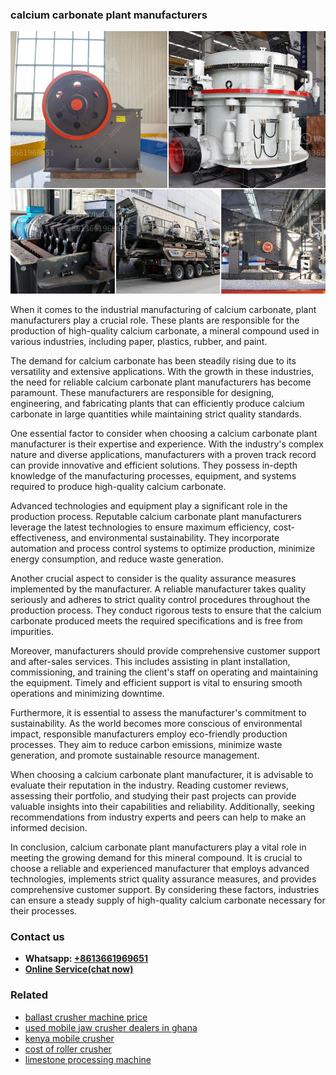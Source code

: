 <h3>calcium carbonate plant manufacturers</h3><img src='1708499261.jpg' alt=''><p>When it comes to the industrial manufacturing of calcium carbonate, plant manufacturers play a crucial role. These plants are responsible for the production of high-quality calcium carbonate, a mineral compound used in various industries, including paper, plastics, rubber, and paint.</p><p>The demand for calcium carbonate has been steadily rising due to its versatility and extensive applications. With the growth in these industries, the need for reliable calcium carbonate plant manufacturers has become paramount. These manufacturers are responsible for designing, engineering, and fabricating plants that can efficiently produce calcium carbonate in large quantities while maintaining strict quality standards.</p><p>One essential factor to consider when choosing a calcium carbonate plant manufacturer is their expertise and experience. With the industry's complex nature and diverse applications, manufacturers with a proven track record can provide innovative and efficient solutions. They possess in-depth knowledge of the manufacturing processes, equipment, and systems required to produce high-quality calcium carbonate.</p><p>Advanced technologies and equipment play a significant role in the production process. Reputable calcium carbonate plant manufacturers leverage the latest technologies to ensure maximum efficiency, cost-effectiveness, and environmental sustainability. They incorporate automation and process control systems to optimize production, minimize energy consumption, and reduce waste generation.</p><p>Another crucial aspect to consider is the quality assurance measures implemented by the manufacturer. A reliable manufacturer takes quality seriously and adheres to strict quality control procedures throughout the production process. They conduct rigorous tests to ensure that the calcium carbonate produced meets the required specifications and is free from impurities.</p><p>Moreover, manufacturers should provide comprehensive customer support and after-sales services. This includes assisting in plant installation, commissioning, and training the client's staff on operating and maintaining the equipment. Timely and efficient support is vital to ensuring smooth operations and minimizing downtime.</p><p>Furthermore, it is essential to assess the manufacturer's commitment to sustainability. As the world becomes more conscious of environmental impact, responsible manufacturers employ eco-friendly production processes. They aim to reduce carbon emissions, minimize waste generation, and promote sustainable resource management.</p><p>When choosing a calcium carbonate plant manufacturer, it is advisable to evaluate their reputation in the industry. Reading customer reviews, assessing their portfolio, and studying their past projects can provide valuable insights into their capabilities and reliability. Additionally, seeking recommendations from industry experts and peers can help to make an informed decision.</p><p>In conclusion, calcium carbonate plant manufacturers play a vital role in meeting the growing demand for this mineral compound. It is crucial to choose a reliable and experienced manufacturer that employs advanced technologies, implements strict quality assurance measures, and provides comprehensive customer support. By considering these factors, industries can ensure a steady supply of high-quality calcium carbonate necessary for their processes.</p><h3>Contact us</h3><ul><li><strong>Whatsapp:&nbsp;<a href="https://wa.me/8613661969651">+8613661969651</a></strong></li><li><a href="https://swt.shibang-china.com/?git&amp;zhl&amp;calcium carbonate plant manufacturers"><strong>Online Service(chat now)</strong></a></li></ul><h3>Related</h3><ul><li><a href='ballast crusher machine price.md'>ballast crusher machine price</a></li><li><a href='used mobile jaw crusher dealers in ghana.md'>used mobile jaw crusher dealers in ghana</a></li><li><a href='kenya mobile crusher.md'>kenya mobile crusher</a></li><li><a href='cost of roller crusher.md'>cost of roller crusher</a></li><li><a href='limestone processing machine.md'>limestone processing machine</a></li></ul>